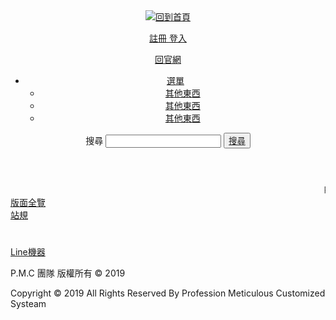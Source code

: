 <!DOCTYPE html>
<html lang="zh-TW">
<head>
    <meta charset="UTF-8">
    <title>P.M.C 論壇</title>
    <link rel="stylesheet" href="./css/reset.css">
    <link rel="stylesheet" href="./css/main.css">
    <script src="./js/jquery-3.3.1.min.js"></script>
    <script src="./js/index.js"></script>
</head>
<body>
    <header class="nav-area">
        <div class="nav-sign">
            <a href="./index.html"><img src="./img/bg.jpg" alt="回到首頁"></a>
        </div>
        <div class="nav-login">
            <p><a href="./signup.html">註冊 </a><a href="./login.html">登入</a></p>
        </div>
        <div class="nav-main">
            <div class="block">
                <div id="div-1">
                    <a href="https://lpp.nekomoe.moe/">回官網</a>
                </div>
                <div id="menu">
                    <ul>
                        <li>
                            <a href="#">選單</a>
                            <ul>
                                <li><a href="#">其他東西</a></li>
                                <li><a href="#">其他東西</a></li>
                                <li><a href="#">其他東西</a></li>
                            </ul>
                        </li>
                    </ul>
                </div>
            </div>
            <div class="search">
                <p>搜尋 
                    <input type="search">
                    <button>
                        <a href="#">搜尋</a>
                    </button>
                </p>
            </div>
        </div>
    </header>
    <div class="marquee">
        <a href="line://nv/profilePopup/mid=u3d3f68eafd864c0c8378ff1cf2b4b73c" target="view_window"><marquee>
            Profession Meticulous Customized Systeam 第五屆人員招募中 有意加入者請私訊Line非官申請
        </marquee></a></div>
    <div class="main">
        <div id="head">
            <div id="head_this"><a href="#">版面全覽</a></div>
            <div id="head_id"><a href="#"></a></div>
            <div id="head_id"><a href="#"></a></div>
            <div id="head_id"><a href="./Station_Regulation.html">站規</a></div>
            <div id="head_id"><a href="#"></a></div>
        </div>
        <div id="body">
            <div id="main">
                <h1></h1>
                <p><a href="./line/index.html">Line機器</a></p>
                <p></p>
                <p></p>
                <p></p>
                <p></p>
                <p></p>
                <p></p>
                <p></p>
                <p></p>
                <p></p>
                <p></p>
                <p></p>
                <p></p>
                <p></p>
                <p></p>
                <p></p>
                <p></p>
            </div>
        </div>
    </div>
    <footer>
        <p>P.M.C 團隊 版權所有 © 2019</p>
        <p>Copyright © 2019 All Rights Reserved By Profession Meticulous Customized Systeam</p>
    </footer>
</body>
</html>
